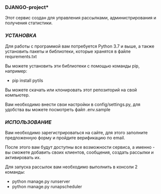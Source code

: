 ### DJANGO-project*
Этот сервис создан для управления рассылками, администрирования и получения статистики.


### _УСТАНОВКА_
Для работы с программой вам потребуется Python 3.7 и выше, а также установить пакеты и библиотеки, которые хранятся в файле requrements.txt


Вы можете установить эти библиотеки с помощью команды pip, например:

* pip install pytils

Вы можете скачать или клонировать этот репозиторий на свой компьютер.

Вам необходимо внести свои настройки в config/settings.py, для удобства вы можете посмотреть файл .env.sample
### _ИСПОЛЬЗОВАНИЕ_

Вам необходимо зарегистрироваться на сайте, для этого заполните предложенную форму и пройдите верификацию по email.

После этого вам будут доступны все возможности сервиса, а именно - вы сможете добавить своих клиентов, сообщения, создать рассылки и активировать их.

Для запуска рассылок вам необходимо выполнить в консоли 2 команды:
* python manage.py runserver
* python manage.py runapscheduler


